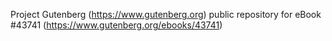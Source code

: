 Project Gutenberg (https://www.gutenberg.org) public repository for eBook #43741 (https://www.gutenberg.org/ebooks/43741)
